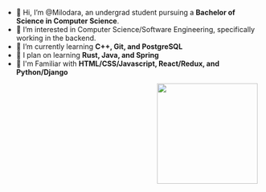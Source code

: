 - 👋 Hi, I’m @Milodara, an undergrad student pursuing a **Bachelor of Science in Computer Science**.
- 👀 I’m interested in Computer Science/Software Engineering, specifically working in the backend.
- 🌱 I’m currently learning **C++, Git, and PostgreSQL** 
- :frog: I plan on learning **Rust, Java, and Spring**
- 💞️ I'm Familiar with **HTML/CSS/Javascript, React/Redux, and Python/Django** 
<img align='right' src='https://thumbs.gfycat.com/VainTiredCaudata-max-1mb.gif' width='200"'>


<!---
Milodara/Milodara is a ✨ special ✨ repository because its `README.md` (this file) appears on your GitHub profile.
You can click the Preview link to take a look at your changes.
--->
